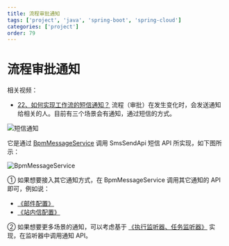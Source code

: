 ```yaml
---
title: 流程审批通知
tags: ['project', 'java', 'spring-boot', 'spring-cloud']
categories: ['project']
order: 79
---
```

# 流程审批通知

相关视频：

 * [22、如何实现工作流的短信通知？](https://t.zsxq.com/04eyRRJ2f)
 流程（审批）在发生变化时，会发送通知给相关的人。目前有三个场景会有通知，通过短信的方式。

 ![短信通知](https://cloud.iocoder.cn/img/%E5%B7%A5%E4%BD%9C%E6%B5%81%E6%89%8B%E5%86%8C/%E6%B5%81%E7%A8%8B%E5%AE%A1%E6%89%B9%E9%80%9A%E7%9F%A5/%E7%9F%AD%E4%BF%A1%E6%A8%A1%E7%89%88.png)

 它是通过 [BpmMessageService](https://github.com/YunaiV/yudao-cloud/blob/master/yudao-module-bpm/yudao-module-bpm-biz/src/main/java/cn/iocoder/yudao/module/bpm/framework/flowable/core/candidate/expression/BpmTaskAssignLeaderExpression.java) 调用 SmsSendApi 短信 API 所实现，如下图所示：

 ![BpmMessageService](https://cloud.iocoder.cn/img/%E5%B7%A5%E4%BD%9C%E6%B5%81%E6%89%8B%E5%86%8C/%E6%B5%81%E7%A8%8B%E5%AE%A1%E6%89%B9%E9%80%9A%E7%9F%A5/BpmMessageService.png)

 ① 如果想要接入其它通知方式，在 BpmMessageService 调用其它通知的 API 即可，例如说：

 * [《邮件配置》](/mail)
* [《站内信配置》](/notify)

 ② 如果想要更多场景的通知，可以考虑基于 [《执行监听器、任务监听器》](/bpm/listener/) 实现，在监听器中调用通知 API。
